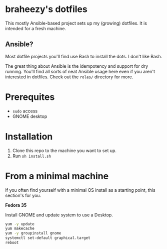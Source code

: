 # braheezy's dotfiles
This mostly Ansible-based project sets up my (growing) dotfiles. It is intended for a fresh machine.

## Ansible?
Most dotfile projects you'll find use Bash to install the dots. I don't like Bash.

The great thing about Ansible is the idempotency and support for dry running. You'll find all sorts of neat Ansible usage here even if you aren't interested in dotfiles. Check out the `roles/` directory for more.

# Prerequites
* `sudo` access
* GNOME desktop

# Installation
1. Clone this repo to the machine you want to set up.
2. Run `sh install.sh`

# From a minimal machine
If you often find yourself with a minimal OS install as a starting point, this section's for you.

**Fedora 35**

Install GNOME and update system to use a Desktop.
```bash
yum -y update
yum makecache
yum -y groupinstall gnome
systemctl set-default graphical.target
reboot
```
